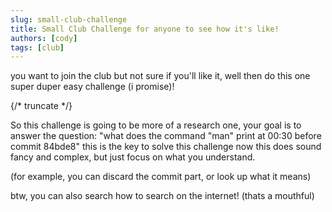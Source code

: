 ```yaml
---
slug: small-club-challenge
title: Small Club Challenge for anyone to see how it's like!
authors: [cody]
tags: [club]
---
```


you want to join the club but not sure if you'll like it,
well then do this one super duper easy challenge (i promise)!

{/* truncate */}

So this challenge is going to be more of a research one, your goal
is to answer the question:
"what does the command "man" print at 00:30 before commit 84bde8"
this is the key to solve this challenge
now this does sound fancy and complex, but just focus on what you understand.

(for example, you can discard the commit part, or look up what it means)

btw, you can also search how to search on the internet! (thats a mouthful)

